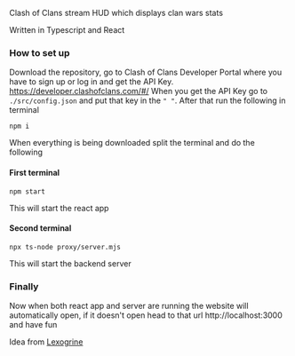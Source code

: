 Clash of Clans stream HUD which displays clan wars stats

Written in Typescript and React

### How to set up
Download the repository, go to Clash of Clans Developer Portal where you have to sign up or log in and get the API Key. https://developer.clashofclans.com/#/
When you get the API Key go to `./src/config.json` and put that key in the `" "`. After that run the following in terminal

    npm i

When everything is being downloaded split the terminal and do the following

#### First terminal

    npm start

This will start the react app

#### Second terminal

    npx ts-node proxy/server.mjs

This will start the backend server

### Finally

Now when both react app and server are running the website will automatically open, if it doesn't open head to that url http://localhost:3000 and have fun



Idea from [Lexogrine](https://github.com/lexogrine)
